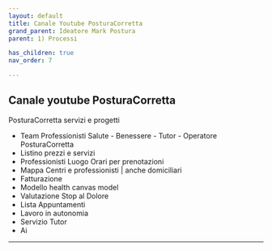 ```yaml
---
layout: default
title: Canale Youtube PosturaCorretta
grand_parent: Ideatore Mark Postura 
parent: 1) Processi

has_children: true
nav_order: 7

---
```



## Canale youtube PosturaCorretta


PosturaCorretta servizi e progetti

- Team Professionisti Salute - Benessere - Tutor - Operatore PosturaCorretta
- Listino prezzi e servizi 
- Professionisti Luogo Orari per prenotazioni 
- Mappa Centri e professionisti | anche domiciliari
- Fatturazione
- Modello health canvas model
- Valutazione Stop al Dolore
- Lista Appuntamenti 
- Lavoro in autonomia
- Servizio Tutor
- Ai


---- 